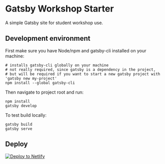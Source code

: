 # Gatsby Workshop Starter

A simple Gatsby site for student workshop use.

## Development environment

First make sure you have Node/npm and gatsby-cli installed on your machine:
```
# installs gatsby-cli globally on your machine
# not really required, since gatsby is a dependency in the project,
# but will be required if you want to start a new gatsby project with 'gatsby new my-project'
npm install --global gatsby-cli
```

Then navigate to project root and run:
```
npm install
gatsby develop
```

To test build locally:
```
gatsby build
gatsby serve
```

## Deploy

[![Deploy to Netlify](https://www.netlify.com/img/deploy/button.svg)](https://app.netlify.com/start/deploy?repository=https://github.com/futurice/gatsby-workshop)
